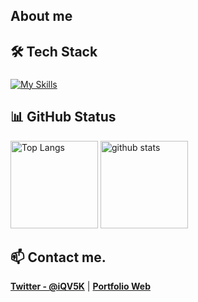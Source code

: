 ## About me

## 🛠️ Tech Stack

###

[![My Skills](https://skillicons.dev/icons?i=html,css,tailwind,js,ts,react,vuejs,nodejs,nextjs,astro,java,php,figma,aws,gcp,git,github,vscode,windows,twitter&theme=light)](https://skillicons.dev)

## 📊 GitHub Status

<p align="left">
  <img height="140px" src="https://github-readme-stats.vercel.app/api?username=fjt-dev&theme=blue-green" alt="Top Langs" />
  <img height="140px" src="https://github-readme-stats.vercel.app/api/top-langs/?username=fjt-dev&layout=compact&theme=blue-green" alt="github stats" />
</p>

## 📫 Contact me.

**[Twitter - @iQV5K](https://twitter.com/iQV5K)** | **[Portfolio Web](https://fjtdev.com)**
